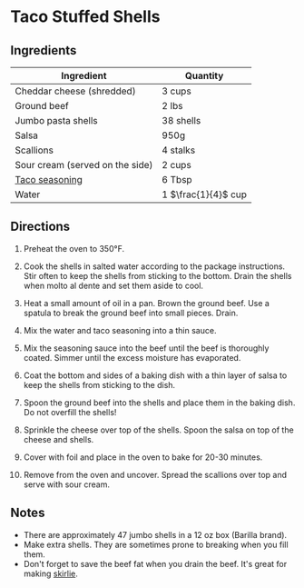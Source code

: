 # Taco Stuffed Shells

## Ingredients

| Ingredient | Quantity |
| --- | --- |
| Cheddar cheese (shredded) | 3 cups |
| Ground beef | 2 lbs |
| Jumbo pasta shells | 38 shells |
| Salsa | 950g |
| Scallions | 4 stalks |
| Sour cream (served on the side)| 2 cups |
| [Taco seasoning](./taco-seasoning.md) | 6 Tbsp |
| Water | 1 $\frac{1}{4}$ cup |


## Directions

1. Preheat the oven to 350°F.

2. Cook the shells in salted water according to the package instructions. Stir
   often to keep the shells from sticking to the bottom. Drain the shells when
   molto al dente and set them aside to cool.

3. Heat a small amount of oil in a pan. Brown the ground beef. Use a spatula to
   break the ground beef into small pieces. Drain.

4. Mix the water and taco seasoning into a thin sauce.

5. Mix the seasoning sauce into the beef until the beef is thoroughly coated.
   Simmer until the excess moisture has evaporated.

6. Coat the bottom and sides of a baking dish with a thin layer of salsa to
   keep the shells from sticking to the dish.

7. Spoon the ground beef into the shells and place them in the baking dish. Do
   not overfill the shells!

8. Sprinkle the cheese over top of the shells. Spoon the salsa on top of the
   cheese and shells.

9. Cover with foil and place in the oven to bake for 20-30 minutes.

10. Remove from the oven and uncover. Spread the scallions over top and serve
    with sour cream.


## Notes

- There are approximately 47 jumbo shells in a 12 oz box (Barilla brand).
- Make extra shells. They are sometimes prone to breaking when you fill them.
- Don't forget to save the beef fat when you drain the beef. It's great for
  making [skirlie](./skirlie.md).

